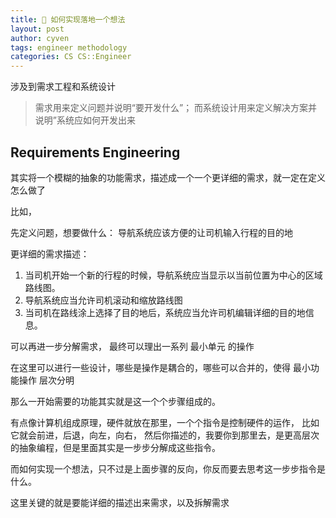 ```yaml
---
title: 🤔 如何实现落地一个想法
layout: post
author: cyven
tags: engineer methodology
categories: CS CS::Engineer
---
```


涉及到需求工程和系统设计

> 需求用来定义问题并说明“要开发什么”； 而系统设计用来定义解决方案并说明”系统应如何开发出来

## Requirements Engineering

其实将一个模糊的抽象的功能需求，描述成一个一个更详细的需求，就一定在定义怎么做了

比如，

先定义问题，想要做什么： 导航系统应该方便的让司机输入行程的目的地

更详细的需求描述：
1. 当司机开始一个新的行程的时候，导航系统应当显示以当前位置为中心的区域路线图。
2. 导航系统应当允许司机滚动和缩放路线图
3. 当司机在路线涂上选择了目的地后，系统应当允许司机编辑详细的目的地信息。

可以再进一步分解需求， 最终可以理出一系列 最小单元 的操作

在这里可以进行一些设计，哪些是操作是耦合的，哪些可以合并的，使得 最小功能操作 层次分明

那么一开始需要的功能其实就是这一个个步骤组成的。

有点像计算机组成原理，硬件就放在那里，一个个指令是控制硬件的运作，
比如它就会前进，后退，向左，向右，
然后你描述的，我要你到那里去，是更高层次的抽象编程，但是里面其实是一步步分解成这些指令。

而如何实现一个想法，只不过是上面步骤的反向，你反而要去思考这一步步指令是什么。

这里关键的就是要能详细的描述出来需求，以及拆解需求
